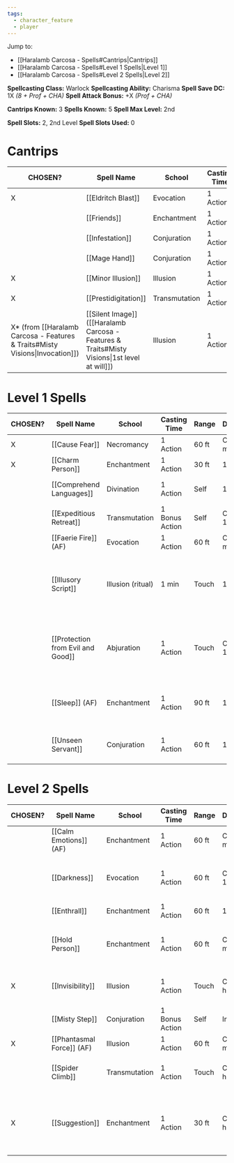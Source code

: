 ```yaml
---
tags:
  - character_feature
  - player
---
```

Jump to:
- [[Haralamb Carcosa - Spells#Cantrips|Cantrips]]
- [[Haralamb Carcosa - Spells#Level 1 Spells|Level 1]]
- [[Haralamb Carcosa - Spells#Level 2 Spells|Level 2]]

**Spellcasting Class:** Warlock
**Spellcasting Ability:** Charisma
**Spell Save DC:** 1X *(8 + Prof + CHA)*
**Spell Attack Bonus:** +X *(Prof + CHA)*

**Cantrips Known:** 3
**Spells Known:** 5
**Spell Max Level:** 2nd

**Spell Slots:** 2, 2nd Level
**Spell Slots Used:** 0

# Cantrips

| CHOSEN?                                                                      | Spell Name                                                                                   | School        | Casting Time | Range  | Duration     | Components |
| ---------------------------------------------------------------------------- | -------------------------------------------------------------------------------------------- | ------------- | ------------ | ------ | ------------ | ---------- |
| X                                                                            | [[Eldritch Blast]]                                                                           | Evocation     | 1 Action     | 120 ft | Instant      | V, S       |
|                                                                              | [[Friends]]                                                                                  | Enchantment   | 1 Action     | Self   | Conc., 1 min | S, M       |
|                                                                              | [[Infestation]]                                                                              | Conjuration   | 1 Action     | 30 ft  | Instant      | V, S, M    |
|                                                                              | [[Mage Hand]]                                                                                | Conjuration   | 1 Action     | 30 ft  | 1 min        | V, S       |
| X                                                                            | [[Minor Illusion]]                                                                           | Illusion      | 1 Action     | 30 ft  | 1 min        | S, M       |
| X                                                                            | [[Prestidigitation]]                                                                         | Transmutation | 1 Action     | 10 ft  | 1 hr         | V, S       |
| X* (from [[Haralamb Carcosa - Features & Traits#Misty Visions\|Invocation]]) | [[Silent Image]] ([[Haralamb Carcosa - Features & Traits#Misty Visions\|1st level at will]]) | Illusion      | 1 Action     | 60 ft  | 10 min       | V, S, M    |

# Level 1 Spells

| CHOSEN? | Spell Name                        | School            | Casting Time   | Range | Duration      | Components                                                                 |
| ------- | --------------------------------- | ----------------- | -------------- | ----- | ------------- | -------------------------------------------------------------------------- |
| X       | [[Cause Fear]]                    | Necromancy        | 1 Action       | 60 ft | Conc., 1 min  | V                                                                          |
| X       | [[Charm Person]]                  | Enchantment       | 1 Action       | 30 ft | 1 hour        | V, S                                                                       |
|         | [[Comprehend Languages]]          | Divination        | 1 Action       | Self  | 1 hour        | V, S, M (a pinch of soot and salt)                                         |
|         | [[Expeditious Retreat]]           | Transmutation     | 1 Bonus Action | Self  | Conc., 10 min | V, S                                                                       |
|         | [[Faerie Fire]] (AF)              | Evocation         | 1 Action       | 60 ft | Conc., 1 min  | V                                                                          |
|         | [[Illusory Script]]               | Illusion (ritual) | 1 min          | Touch | 10 days       | S, M (a lead-based ink worth at least 10 gp, which the spell consumes)     |
|         | [[Protection from Evil and Good]] | Abjuration        | 1 Action       | Touch | Conc., 10 min | V, S, M (holy water or powdered silver and iron, which the spell consumes) |
|         | [[Sleep]] (AF)                    | Enchantment       | 1 Action       | 90 ft | 1 min         | V, S, M (a pinch of fine sand, rose petals, or a cricket)                  |
|         | [[Unseen Servant]]                | Conjuration       | 1 Action       | 60 ft | 1 hour        | V, S, M (a piece of string and a bit of wood)                              |

# Level 2 Spells

| CHOSEN? | Spell Name                | School        | Casting Time   | Range | Duration      | Components                                                                   |
| ------- | ------------------------- | ------------- | -------------- | ----- | ------------- | ---------------------------------------------------------------------------- |
|         | [[Calm Emotions]] (AF)    | Enchantment   | 1 Action       | 60 ft | Conc., 1 min  | V, S                                                                         |
|         | [[Darkness]]              | Evocation     | 1 Action       | 60 ft | Conc., 10 min | V, M (bat fur and a drop of pitch or piece of coal)                          |
|         | [[Enthrall]]              | Enchantment   | 1 Action       | 60 ft | 1 min         | V, S                                                                         |
|         | [[Hold Person]]           | Enchantment   | 1 Action       | 60 ft | Conc., 1 min  | V, S, M (a small, straight piece of iron)                                    |
| X       | [[Invisibility]]          | Illusion      | 1 Action       | Touch | Conc., 1 hr   | V, S, M (an eyelash encased in gum arabic)                                   |
|         | [[Misty Step]]            | Conjuration   | 1 Bonus Action | Self  | Instant       | V                                                                            |
| X       | [[Phantasmal Force]] (AF) | Illusion      | 1 Action       | 60 ft | Conc., 1 min  | V, S, M (a bit of fleece)                                                    |
|         | [[Spider Climb]]          | Transmutation | 1 Action       | Touch | Conc., 1 hr   | V, S, M (a drop of bitumen and a spider)                                     |
| X       | [[Suggestion]]            | Enchantment   | 1 Action       | 30 ft | Conc., 8 hrs  | V, M (a snake’s tongue and either a bit of honeycomb or a drop of sweet oil) |

